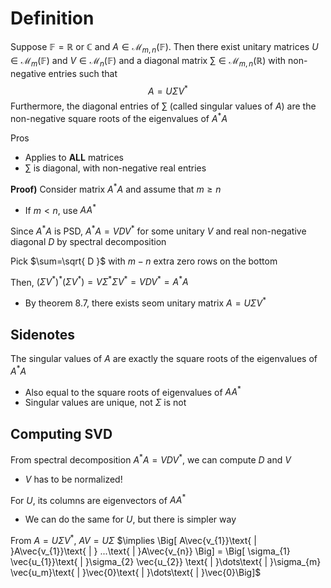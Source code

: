 # Definition
Suppose $\mathbb{F}=\mathbb{R}\text{ or }\mathbb{C}$ and $A\in \mathcal{M}_{m,n}(\mathbb{F})$. Then there exist unitary matrices $U\in \mathcal{M}_{m}(\mathbb{F})$ and $V\in \mathcal{M}_{n}(\mathbb{F})$ and a diagonal matrix $\sum\in \mathcal{M}_{m,n}(\mathbb{R})$ with non-negative entries such that
$$A=U\Sigma V^{*}$$
Furthermore, the diagonal entries of $\sum$ (called singular values of $A$) are the non-negative square roots of the eigenvalues of $A^{*}A$

Pros
- Applies to **ALL** matrices
- $\sum$ is diagonal, with non-negative real entries

**Proof)**
Consider matrix $A^{*}A$ and assume that $m \geq n$
- If $m<n$, use $AA^{*}$

Since $A^{*}A$ is PSD, $A^{*}A=VDV^{*}$ for some unitary $V$ and real non-negative diagonal $D$ by spectral decomposition

Pick $\sum=\sqrt{ D }$ with $m-n$ extra zero rows on the bottom

Then, $(\Sigma V^{*})^{*}(\Sigma V^{*})=V\Sigma^{*}\Sigma V^{*}=VDV^{*}=A^{*}A$
- By theorem 8.7, there exists seom unitary matrix $A=U\Sigma V^{*}$

## Sidenotes
The singular values of $A$ are exactly the square roots of the eigenvalues of $A^{*}A$
- Also equal to the square roots of eigenvalues of $AA^{*}$
- Singular values are unique, not $\Sigma$ is not

## Computing SVD
From spectral decomposition $A^{*}A=VDV^{*}$, we can compute $D$ and $V$
- $V$ has to be normalized!

For $U$, its columns are eigenvectors of $AA^{*}$
- We can do the same for $U$, but there is simpler way

From $A=U\Sigma V^{*}$, $AV=U\Sigma$
$\implies \Big[ A\vec{v_{1}}\text{ | }A\vec{v_{1}}\text{ | } ...\text{ | }A\vec{v_{n}} \Big] = \Big[ \sigma_{1} \vec{u_{1}}\text{ | }\sigma_{2} \vec{u_{2}} \text{ | }\dots\text{ | }\sigma_{m} \vec{u_m}\text{ | }\vec{0}\text{ | }\dots\text{ | }\vec{0}\Big]$

